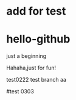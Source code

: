 # add for test
# hello-github
just a beginning

Hahaha,just for fun!

test0222
test branch aa

#test 0303
